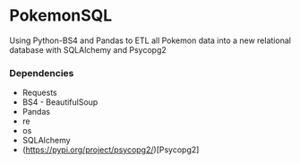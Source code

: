 # PokemonSQL
Using Python-BS4 and Pandas to ETL all Pokemon data into a new relational database with SQLAlchemy and Psycopg2

### Dependencies
* Requests
* BS4 - BeautifulSoup
* Pandas
* re
* os
* SQLAlchemy
* (https://pypi.org/project/psycopg2/)[Psycopg2]
